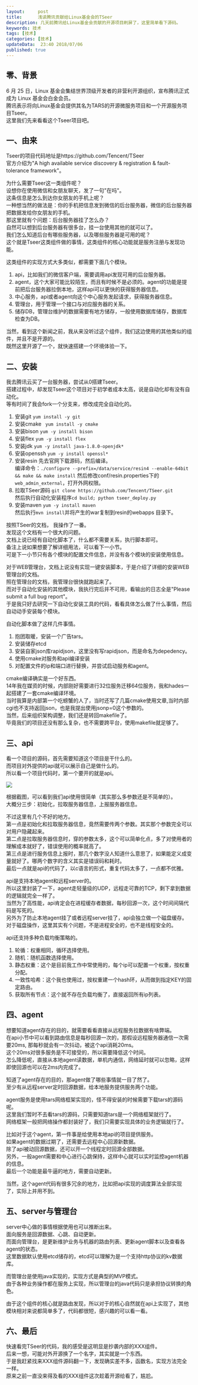 ```yaml
---   
layout:     post  
title:      浅读腾讯贡献给Linux基金会的TSeer
description: 几天前腾讯给Linux基金会贡献的开源项目刷屏了，这里简单看下源码。    
keywords: 技术 
tags: [技术]  
categories: [技术]  
updateData:  23:40 2018/07/06   
published: true   
---  
```



## 零、背景

6 月 25 日，Linux 基金会集结世界顶级开发者的非营利开源组织，宣布腾讯正式成为 Linux 基金会白金会员。  
腾讯表示将向Linux基金会提供其名为TARS的开源微服务项目和一个开源服务项目Tseer。  
这里我们先来看看这个Tseer项目吧。  


## 一、由来  

Tseer的项目代码地址是https://github.com/Tencent/TSeer  
官方介绍为"A high available service discovery & registration & fault-tolerance framework"。  


为什么需要Tseer这一类组件呢？  
设想你在使用微信和女朋友聊天，发了一句"在吗"。  
这条信息是怎么到达你女朋友的手机上呢？  
一种想当然的做法是：你的手机把信息发到微信的后台服务器，微信的后台服务器把数据发给你女朋友的手机。  
那这里就有个问题：后台服务器挂了怎么办？  
自然可以想到后台服务器有很多台，挂一台使用其他的就可以了。  
我们怎么知道后台有哪些服务器，以及哪些服务器是可用的呢？  
这个就是Tseer这类组件做的事情，这类组件的核心功能就是服务注册与发现功能。  


这类组件的实现方式大多类似，都需要下面几个模块。  

1. api，比如我们的微信客户端，需要调用api发现可用的后台服务器。  
2. agent，这个大家可能比较陌生，而且有时候不是必须的。agent的功能是提前把后台服务器拉倒本地，这样api可以更快的获得服务器信息。  
3. 中心服务，api或者agent向这个中心服务发起请求，获得服务器信息。  
4. 管理台，用于管理一个接口与对应服务器的关系。  
5. 储存DB，管理台维护的数据需要有地方储存，一般使用数据库储存，数据库检查为DB。  


当然，看到这个新闻之前，我从来没听过这个组件，我们这边使用的其他类似的组件，并且不是开源的。  
既然这里开源了一个，就快速搭建一个环境体验一下。  


## 二、安装

我去腾讯云买了一台服务器，尝试从0搭建Tseer。  
搭建过程中，却发现Tseer这个项目对于初学者成本太高，说是自动化却有没有自动化。  
等有时间了我会fork一个分支来，修改成完全自动化的。  


1. 安装git `yum install -y git`  
2. 安装cmake ` yum install -y cmake`  
3. 安装bison `yum -y install bison`  
4. 安装flex `yum -y install flex`  
5. 安装jdk `yum -y install java-1.8.0-openjdk*` 
6. 安装openssh `yum -y install openssl*`  
7. 安装resin 先去官网下载源码，然后编译。  
   编译命令：`./configure --prefix=/data/service/resin4 --enable-64bit && make && make install`
   然后修改conf/resin.properties下的`web_admin_external`，打开外网权限。
8. 拉取TSeer源码 `git clone https://github.com/Tencent/TSeer.git`   
   然后执行自动化安装程序`cd build; python tseer_deploy.py`  
9. 安装maven `yum -y install maven`  
   然后执行`mvn install`并将产生的war复制到resin的webapps 目录下。  
   
   
按照TSeer的文档， 我操作了一番。  
发现这个文档有一个很大的问题。  
文档上说已经有自动化脚本了，什么都不需要关系，执行脚本即可。  
备注上说如果想要了解详细用法，可以看下一小节。  
可是下一小节只有各个模块的配置文件信息，并没有各个模块的安装使用信息。  


对于WEB管理台，文档上说没有实现一键安装脚本，于是介绍了详细的安装WEB管理台的文档。  
照在管理台的文档，我管理台很快就跑起来了。  
而对于自动化安装的其他模块，我执行完后并不可用，看输出的日志全是"Please submit a full bug report"。  
于是我只好去研究一下自动化安装工具的代码，看看具体怎么做了什么事情，然后自动动手安装每个模块。  


自动化脚本做了这样几件事情。  


1. 抱团取暖，安装一个广告tars。  
2. 安装储存etcd  
3. 安装自家json库rapidjson，这里没有写rapidjson，而是命名为depedency。  
4. 使用cmake对服务和api编译安装  
5. 对配置文件的ip和端口进行替换，并尝试启动服务和agent。  


cmake编译确实是一个好东西。  
14年我在媒资的时候，内部刚好需要进行32位服务迁移64位服务，我和hades一起搭建了一套cmake编译环境。  
当时我算是内部第一个吃螃蟹的人了，当时还写了几篇cmake使用文章,当时内部cgi也不支持返回json，也是我提出使用jsonp=0这个参数的。  
当然，后来组织架构调整，我们还是转回makefile了。  
毕竟我们的项目还没有那么复杂，也不需要跨平台，使用makefile就足够了。  


## 三、api  

看一个项目的源码，首先需要知道这个项目是干什么的。  
而项目对外提供的api就可以展示自己是做什么的。  
所以看一个项目代码时，第一个要开的就是api。  


![](/images/2018/07/20180708142724.jpg)  


根据截图，可以看到我们api使用很简单（其实那么多参数还是不简单的）。  
大概分三步：初始化，拉取服务器信息，上报服务器信息。  


不过这里有几个不好的地方。  
第一点是初始化和拉取服务器信息，竟然需要传两个参数。其实那个参数完全可以对用户隐藏起来。  
第二点是拉取服务器信息时，穿的参数太多，这个可以简单化点，多了对使用者的理解成本就好了，错误使用的概率就高了。  
第三点是进行服务信息上报时，那几个数字没人知道什么意思了，如果能定义成变量就好了。哪两个数字的含义其实是错误码和耗时。  
最后一点就是api的代码了，以c语言的形式，重复代码太多了，一点都不优雅。  


api是支持本地agent和远程server的。  
所以这里封装了一下，agent走轻量级的UDP，远程走可靠的TCP，剩下拿到数据的逻辑就完全一样了。  
当然为了高性能，api肯定会在进程缓存者数据，每秒回源一次，这个时间间隔代码是写死的。  
另外为了防止本地agent挂了或者远程server挂了，api会独立做一个磁盘缓存。  
对于磁盘操作，这里其实有个问题，不是进程安全的，也不是线程安全的。  


api还支持多种负载均衡策略的。  


1. 轮循：权重相同，循环选择使用。  
2. 随机：随机函数选择使用。  
3. 静态权重：这个是目前我工作中常使用的，每个ip可以配置一个权重，按权重分配。  
4. 一致性哈希：这个我也使用过，按权重建一个hash环，从而做到指定KEY的固定路由。  
5. 获取所有节点：这个就不存在负载均衡了，直接返回所有ip列表。  


## 四、agent 

想要知道agent存在的目的，就需要看看直接从远程服务拉数据有啥弊端。  
在api小节中可以看到路由信息是每秒回源一次的，那假设远程服务器通信一次需要20ms, 那每秒就会有一次抖动，被这个api消耗20ms。  
这个20ms对很多服务是不可接受的，所以需要降低这个时间。  
怎么降低呢，直接从本地agent读数据，单机内通信，网络延时就可以忽略，这样即使回源也可以在2ms内完成了。  


知道了agent存在的目的，那agent做了哪些事情就一目了然了。  
至少有从远程server定时回源数据，给本地服务提供服务两个功能。  


agent服务是使用tars网络框架实现的，怪不得安装的时候需要下载tars的源码呢。  
这里我们暂时不去看tars的源码，只需要知道tars是一个网络框架就行了。  
网络框架一般把网络操作都封装好了，我们只需要实现具体的业务逻辑就行了。  


比如对于这个agent，第一件事是给使用本地api的项目提供服务。  
如果agent的数据过期了，还需要去远程中心回源新数据。  
除了api被动回源数据，还可以开一个线程定时回源全部数据。  
另外，一般agent需要和中心进行心跳保持，这样中心就可以实时监控agent机器的信息。  
最后一个功能是最牛逼的地方，需要自动更新。  


当然，这个agent代码有很多冗余的地方，比如把api实现的调度算法全部实现了，实际上并用不到。  


## 五、server与管理台

server中心做的事情根据使用也可以推断出来。  
面向服务是回源数据、心跳、自动更新。  
而面向管理台，是更新维护业务与机器的路由列表、更新agent脚本以及查看各agent的状态。  
这里数据默认使用etcd储存的，etcd可以理解为是一个支持http协议的kv数据库。  


而管理台是使用java实现的，实现方式是典型的MVP模式。  
由于各种业务操作都在服务上实现，所以管理台的java代码只是承担协议转换的角色。  


由于这个组件的核心就是路由发现，所以对于的核心自然就在api上实现了，其他模块相对来说都简单多了，代码都很短，感兴趣的可以看一看。  



## 六、最后  

快速看完TSeer的代码，我的感受是这明显是抄袭内部的XXX组件。   
后来一想，可能对外开源换了一个名字，其实就是一个东西。  
于是我赶紧找来XXX组件源码翻一下，发现确实差不多，函数名，实现方法完全一样。  
原来之前一直没来得及看的XXX组件这次趁着开源给看了，尴尬。   
